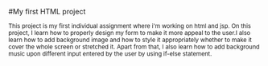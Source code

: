 #My first HTML project

<sub>This project is my first individual assignment where i'm working on html and jsp.
On this project, I learn how to properly design my form to make it more appeal to the user.I also learn how to add background image and how to style it appropriately whether to make it cover the whole screen or stretched it. Apart from that, I also learn how to add background music upon different input entered by the user by using if-else statement.</sub>
